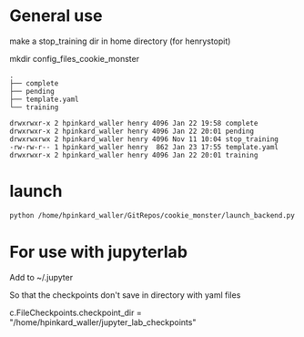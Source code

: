 # General use
  

make a stop_training dir in home directory (for henrystopit)

mkdir config_files_cookie_monster

```
.
├── complete
├── pending
├── template.yaml
└── training
```

```
drwxrwxr-x 2 hpinkard_waller henry 4096 Jan 22 19:58 complete
drwxrwxr-x 2 hpinkard_waller henry 4096 Jan 22 20:01 pending
drwxrwxrwx 2 hpinkard_waller henry 4096 Nov 11 10:04 stop_training
-rw-rw-r-- 1 hpinkard_waller henry  862 Jan 23 17:55 template.yaml
drwxrwxr-x 2 hpinkard_waller henry 4096 Jan 22 20:01 training
```

# launch
```zsh
python /home/hpinkard_waller/GitRepos/cookie_monster/launch_backend.py "/home/hpinkard_waller/GitRepos/microscoBayes/deep_density/train_model.py" "/home/hpinkard_waller/config_files_cookie_monster/" "/home/hpinkard_waller/models/"
```

# For use with jupyterlab

Add to ~/.jupyter

So that the checkpoints don't save in directory with yaml files

c.FileCheckpoints.checkpoint_dir = "/home/hpinkard_waller/jupyter_lab_checkpoints"

